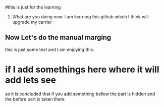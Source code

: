 #this is just for the learning
1. What are you doing now. I am learning this github which I think will upgrade my carrier

## Now Let's do the manual marging
this is just some text and I am enjoying this.



# if I add somethings here where it will add lets see
so it is concluded that if you add something bellow the part is hidden and the before part is taken there